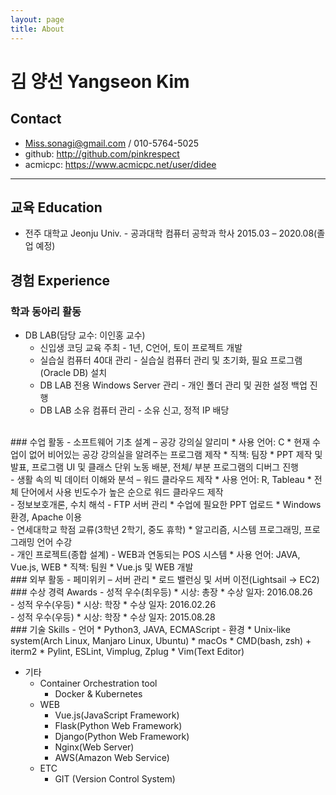 ```yaml
---
layout: page
title: About
---
```


# 김 양선 Yangseon Kim
## Contact
- Miss.sonagi@gmail.com / 010-5764-5025
- github: http://github.com/pinkrespect
- acmicpc: https://www.acmicpc.net/user/didee

----------------------

## 교육 Education
- 전주 대학교 Jeonju Univ. - 공과대학 컴퓨터 공학과 학사 2015.03 – 2020.08(졸업 예정)


## 경험 Experience
### 학과 동아리 활동
   - DB LAB(담당 교수: 이인홍 교수)
       * 신입생 코딩 교육 주최 - 1년, C언어, 토이 프로젝트 개발
       * 실습실 컴퓨터 40대 관리 - 실습실 컴퓨터 관리 및 초기화, 필요 프로그램(Oracle DB) 설치
       * DB LAB 전용 Windows Server 관리 - 개인 폴더 관리 및 권한 설정
            백업 진행
       * DB LAB 소유 컴퓨터 관리 - 소유 신고, 정적 IP 배당
<br>
### 수업 활동
   - 소프트웨어 기초 설계 – 공강 강의실 알리미
        * 사용 언어: C
        * 현재 수업이 없어 비어있는 공강 강의실을 알려주는 프로그램 제작
        * 직책: 팀장
        * PPT 제작 및 발표, 프로그램 UI 및 클래스 단위 노동 배분, 전체/ 부분 프로그램의 디버그 진행
<br>
   - 생활 속의 빅 데이터 이해와 분석 – 워드 클라우드 제작
        * 사용 언어: R, Tableau
        * 전체 단어에서 사용 빈도수가 높은 순으로 워드 클라우드 제작
<br>
   - 정보보호개론, 수치 해석 - FTP 서버 관리
        * 수업에 필요한 PPT 업로드
        * Windows 환경, Apache 이용
<br>
   - 연세대학교 학점 교류(3학년 2학기, 중도 휴학)
        * 알고리즘, 시스템 프로그래밍, 프로그래밍 언어 수강
<br>
   - 개인 프로젝트(종합 설계) - WEB과 연동되는 POS 시스템
        * 사용 언어: JAVA, Vue.js, WEB
        * 직책: 팀원
        * Vue.js 및 WEB 개발
<br>
### 외부 활동
   - 페미위키 – 서버 관리
        * 로드 밸런싱 및 서버 이전(Lightsail -> EC2)
<br>
### 수상 경력 Awards
   - 성적 우수(최우등)
        * 시상: 총장
        *  수상 일자: 2016.08.26
<br>
   - 성적 우수(우등)
        * 시상: 학장
        * 수상 일자: 2016.02.26
<br>
   - 성적 우수(우등)
        * 시상: 학장
        * 수상 일자: 2015.08.28
<br>
### 기술 Skills
- 언어
    * Python3, JAVA, ECMAScript
- 환경
    * Unix-like system(Arch Linux, Manjaro Linux, Ubuntu)
    * macOs
    * CMD(bash, zsh) + iterm2
    * Pylint, ESLint, Vimplug, Zplug
    * Vim(Text Editor)

- 기타
    - Container Orchestration tool
        * Docker & Kubernetes
    - WEB
        * Vue.js(JavaScript Framework)
        * Flask(Python Web Framework)
        * Django(Python Web Framework)
        * Nginx(Web Server)
        * AWS(Amazon Web Service)
    - ETC
        * GIT (Version Control System)

